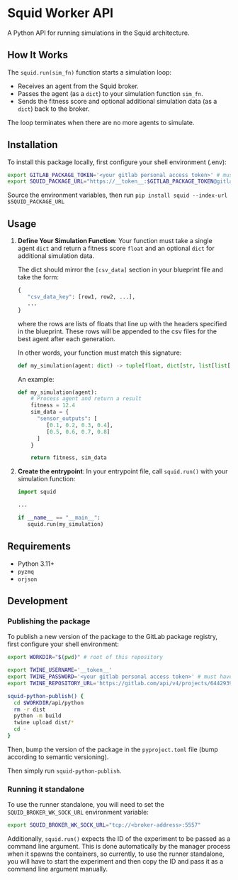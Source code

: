 # Squid Worker API

A Python API for running simulations in the Squid architecture.

## How It Works

The `squid.run(sim_fn)` function starts a simulation loop:
- Receives an agent from the Squid broker.
- Passes the agent (as a `dict`) to your simulation function `sim_fn`.
- Sends the fitness score and optional additional simulation data (as a `dict`) back to the broker.

The loop terminates when there are no more agents to simulate.

## Installation

To install this package locally, first configure your shell environment (.env):

```sh
export GITLAB_PACKAGE_TOKEN='<your gitlab personal access token>' # must have 'api' scope
export SQUID_PACKAGE_URL="https://__token__:$GITLAB_PACKAGE_TOKEN@gitlab.com/api/v4/projects/64429395/packages/pypi/simple"
```

Source the environment variables, then run `pip install squid --index-url $SQUID_PACKAGE_URL`

## Usage

1. **Define Your Simulation Function**: 
   Your function must take a single agent `dict` and return a fitness score `float` and an optional `dict` for additional simulation data. 

   The dict should mirror the `[csv_data]` section in your blueprint file and take the form:
   ```py
   {
      "csv_data_key": [row1, row2, ...],
      ...
   }
   ```
   where the rows are lists of floats that line up with the headers specified in the blueprint.
   These rows will be appended to the csv files for the best agent after each generation.

   In other words, your function must match this signature:

   ```py
   def my_simulation(agent: dict) -> tuple[float, dict[str, list[list[float]]] | None]
   ```

   An example:

   ```py
   def my_simulation(agent):
       # Process agent and return a result
       fitness = 12.4
       sim_data = {
         "sensor_outputs": [
            [0.1, 0.2, 0.3, 0.4], 
            [0.5, 0.6, 0.7, 0.8]
         ]
       }

       return fitness, sim_data
   ```

2. **Create the entrypoint**: 
   In your entrypoint file, call `squid.run()` with your simulation function:

   ```py
   import squid

   ...

   if __name__ == "__main__":
      squid.run(my_simulation)
   ```

## Requirements

- Python 3.11+
- `pyzmq`
- `orjson`

## Development

### Publishing the package

To publish a new version of the package to the GitLab package registry, first configure your shell environment:

```sh
export WORKDIR="$(pwd)" # root of this repository

export TWINE_USERNAME='__token__'
export TWINE_PASSWORD='<your gitlab personal access token>' # must have 'api' scope
export TWINE_REPOSITORY_URL='https://gitlab.com/api/v4/projects/64429395/packages/pypi'

squid-python-publish() {
  cd $WORKDIR/api/python
  rm -r dist
  python -m build
  twine upload dist/*
  cd -
}
```

Then, bump the version of the package in the `pyproject.toml` file (bump according to semantic versioning).

Then simply run `squid-python-publish`.

### Running it standalone

To use the runner standalone, you will need to set the `SQUID_BROKER_WK_SOCK_URL` environment variable:
```bash
export SQUID_BROKER_WK_SOCK_URL="tcp://<broker-address>:5557"
```

Additionally, `squid.run()` expects the ID of the experiment to be passed as a command line argument. This is done automatically by the manager process when it spawns the containers, so currently, to use the runner standalone, you will have to start the experiment and then copy the ID and pass it as a command line argument manually.
